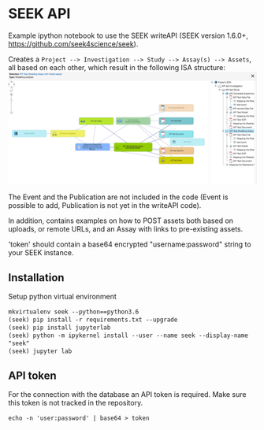 # SEEK API
Example ipython notebook to use the SEEK writeAPI (SEEK version 1.6.0+, https://github.com/seek4science/seek).
 
Creates a `Project --> Investigation --> Study --> Assay(s) --> Assets`, all based on each other, which result in the following ISA structure:
![alt text](https://raw.githubusercontent.com/hleonov/ipython_for_SEEK-API/master/ISA_Structure.png)

The Event and the Publication are not included in the code (Event is possible to add, Publication is not yet in the writeAPI code). 

In addition, contains examples on how to POST assets both based on uploads, or remote URLs, and an Assay with links to pre-existing assets.

'token' should contain a base64 encrypted "username:password" string to your SEEK instance.


## Installation
Setup python virtual environment
```
mkvirtualenv seek --python==python3.6
(seek) pip install -r requirements.txt --upgrade
(seek) pip install jupyterlab
(seek) python -m ipykernel install --user --name seek --display-name "seek"
(seek) jupyter lab
```

## API token
For the connection with the database an API token is required.
Make sure this token is not tracked in the repository.

```
echo -n 'user:password' | base64 > token
```

